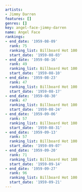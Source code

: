 ```yaml
---
artists:
- Jimmy Darren
features: []
genres: []
key: angel-face-jimmy-darren
name: Angel Face
rankings:
- end_date: '1959-08-09'
  rank: 75
  ranking_list: Billboard Hot 100
  start_date: '1959-08-03'
- end_date: '1959-08-16'
  rank: 49
  ranking_list: Billboard Hot 100
  start_date: '1959-08-10'
- end_date: '1959-08-23'
  rank: 47
  ranking_list: Billboard Hot 100
  start_date: '1959-08-17'
- end_date: '1959-08-30'
  rank: 47
  ranking_list: Billboard Hot 100
  start_date: '1959-08-24'
- end_date: '1959-09-06'
  rank: 57
  ranking_list: Billboard Hot 100
  start_date: '1959-08-31'
- end_date: '1959-09-13'
  rank: 57
  ranking_list: Billboard Hot 100
  start_date: '1959-09-07'
- end_date: '1959-09-20'
  rank: 71
  ranking_list: Billboard Hot 100
  start_date: '1959-09-14'
- end_date: '1959-09-27'
  rank: 96
  ranking_list: Billboard Hot 100
  start_date: '1959-09-21'
---
```


